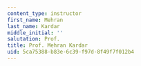 ```yaml
---
content_type: instructor
first_name: Mehran
last_name: Kardar
middle_initial: ''
salutation: Prof.
title: Prof. Mehran Kardar
uid: 5ca75388-b83e-6c39-f97d-8f49f7f012b4
---
```


